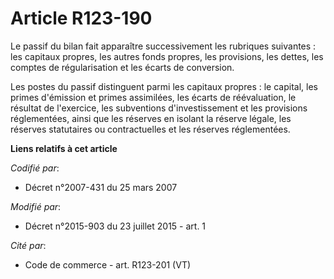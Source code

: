 # Article R123-190

Le passif du bilan fait apparaître successivement les rubriques suivantes : les capitaux propres, les autres fonds propres,
les provisions, les dettes, les comptes de régularisation et les écarts de conversion. 

Les postes du passif distinguent parmi les capitaux propres : le capital, les primes d'émission et primes assimilées, les
écarts de réévaluation, le résultat de l'exercice, les subventions d'investissement et les provisions réglementées, ainsi que
les réserves en isolant la réserve légale, les réserves statutaires ou contractuelles et les réserves réglementées.

**Liens relatifs à cet article**

_Codifié par_:

  - Décret n°2007-431 du 25 mars 2007

_Modifié par_:

  - Décret n°2015-903 du 23 juillet 2015 - art. 1

_Cité par_:

  - Code de commerce - art. R123-201 (VT)
